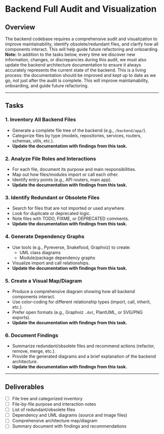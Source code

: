 # Backend Full Audit and Visualization

## Overview

The backend codebase requires a comprehensive audit and visualization to improve maintainability, identify obsolete/redundant files, and clarify how all components interact. This will help guide future refactoring and onboarding.
**Note:** In addition to the tasks below, every time we discover new information, changes, or discrepancies during this audit, we must also update the backend architecture documentation to ensure it always accurately represents the current state of the backend. This is a living process: the documentation should be improved and kept up to date as we go, not just after the audit is complete. This will improve maintainability, onboarding, and guide future refactoring.

---

## Tasks

### 1. **Inventory All Backend Files**

- Generate a complete file tree of the backend (e.g., `/backend/app/`).
- Categorize files by type (models, repositories, services, routers, schemas, utils, etc.).
- **Update the documentation with findings from this task.**

### 2. **Analyze File Roles and Interactions**

- For each file, document its purpose and main responsibilities.
- Map out how files/modules import or call each other.
- Identify entry points (e.g., API routers, main app).
- **Update the documentation with findings from this task.**

### 3. **Identify Redundant or Obsolete Files**

- Search for files that are not imported or used anywhere.
- Look for duplicate or deprecated logic.
- Note files with TODO, FIXME, or DEPRECATED comments.
- **Update the documentation with findings from this task.**

### 4. **Generate Dependency Graphs**

- Use tools (e.g., Pyreverse, Snakefood, Graphviz) to create:
  - UML class diagrams
  - Module/package dependency graphs
- Visualize import and call relationships.
- **Update the documentation with findings from this task.**

### 5. **Create a Visual Map/Diagram**

- Produce a comprehensive diagram showing how all backend components interact.
- Use color-coding for different relationship types (import, call, inherit, etc.).
- Prefer open formats (e.g., Graphviz `.dot`, PlantUML, or SVG/PNG exports).
- **Update the documentation with findings from this task.**

### 6. **Document Findings**

- Summarize redundant/obsolete files and recommend actions (refactor, remove, merge, etc.).
- Provide the generated diagrams and a brief explanation of the backend architecture.
- **Update the documentation with findings from this task.**

---

## Deliverables

- [ ] File tree and categorized inventory
- [ ] File-by-file purpose and interaction notes
- [ ] List of redundant/obsolete files
- [ ] Dependency and UML diagrams (source and image files)
- [ ] Comprehensive architecture map/diagram
- [ ] Summary document with findings and recommendations
